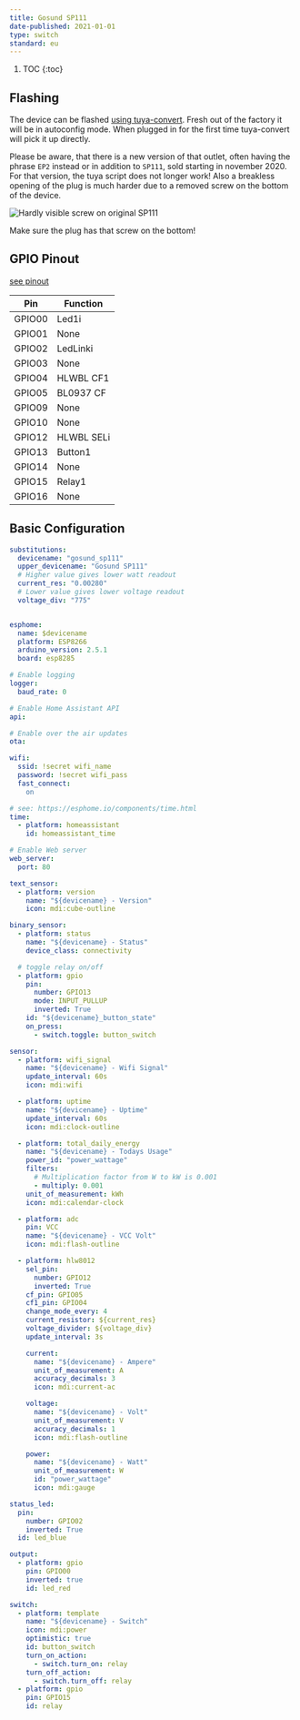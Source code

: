 ```yaml
---
title: Gosund SP111
date-published: 2021-01-01
type: switch
standard: eu
---
```


1. TOC
{:toc}

## Flashing

The device can be flashed [using tuya-convert](/guides/tuya-convert/). Fresh out of the factory it will be in autoconfig mode. When plugged in for the first time tuya-convert will pick it up directly.

Please be aware, that there is a new version of that outlet, often having the phrase `EP2` instead or in addition to `SP111`, sold starting in november 2020. For that version, the tuya script does not longer work! Also a breakless opening of the plug is much harder due to a removed screw on the bottom of the device.

![Hardly visible screw on original SP111](/assets/images/Gosund-SP111/gosund-sp111.JPG "Hardly visible screw on original SP111")

Make sure the plug has that screw on the bottom!

## GPIO Pinout

[see pinout](https://templates.blakadder.com/gosund_SP111_v1_1.html)

| Pin     | Function                           |
|---------|------------------------------------|
| GPIO00	| Led1i |
| GPIO01	| None |
| GPIO02	| LedLinki |
| GPIO03	| None |
| GPIO04	| HLWBL CF1 |
| GPIO05	| BL0937 CF |
| GPIO09	| None |
| GPIO10	| None |
| GPIO12	| HLWBL SELi |
| GPIO13	| Button1 |
| GPIO14	| None |
| GPIO15	| Relay1 |
| GPIO16	| None |

## Basic Configuration

```yaml
substitutions:
  devicename: "gosund_sp111"
  upper_devicename: "Gosund SP111"
  # Higher value gives lower watt readout
  current_res: "0.00280"
  # Lower value gives lower voltage readout
  voltage_div: "775"


esphome:
  name: $devicename
  platform: ESP8266
  arduino_version: 2.5.1
  board: esp8285

# Enable logging
logger:
  baud_rate: 0

# Enable Home Assistant API
api:

# Enable over the air updates
ota:

wifi: 
  ssid: !secret wifi_name
  password: !secret wifi_pass
  fast_connect:
    on

# see: https://esphome.io/components/time.html
time:
  - platform: homeassistant
    id: homeassistant_time

# Enable Web server
web_server:
  port: 80

text_sensor:
  - platform: version
    name: "${devicename} - Version"
    icon: mdi:cube-outline

binary_sensor:
  - platform: status
    name: "${devicename} - Status"
    device_class: connectivity

  # toggle relay on/off
  - platform: gpio
    pin:
      number: GPIO13
      mode: INPUT_PULLUP
      inverted: True
    id: "${devicename}_button_state"
    on_press:
      - switch.toggle: button_switch

sensor:
  - platform: wifi_signal
    name: "${devicename} - Wifi Signal"
    update_interval: 60s
    icon: mdi:wifi

  - platform: uptime
    name: "${devicename} - Uptime"
    update_interval: 60s
    icon: mdi:clock-outline

  - platform: total_daily_energy
    name: "${devicename} - Todays Usage"
    power_id: "power_wattage"
    filters:
      # Multiplication factor from W to kW is 0.001
      - multiply: 0.001
    unit_of_measurement: kWh
    icon: mdi:calendar-clock

  - platform: adc
    pin: VCC
    name: "${devicename} - VCC Volt"
    icon: mdi:flash-outline

  - platform: hlw8012
    sel_pin:
      number: GPIO12
      inverted: True
    cf_pin: GPIO05
    cf1_pin: GPIO04
    change_mode_every: 4
    current_resistor: ${current_res}
    voltage_divider: ${voltage_div}
    update_interval: 3s

    current:
      name: "${devicename} - Ampere"
      unit_of_measurement: A
      accuracy_decimals: 3
      icon: mdi:current-ac

    voltage:
      name: "${devicename} - Volt"
      unit_of_measurement: V
      accuracy_decimals: 1
      icon: mdi:flash-outline

    power:
      name: "${devicename} - Watt"
      unit_of_measurement: W
      id: "power_wattage"
      icon: mdi:gauge

status_led:
  pin:
    number: GPIO02
    inverted: True
  id: led_blue

output:
  - platform: gpio
    pin: GPIO00
    inverted: true
    id: led_red

switch:
  - platform: template
    name: "${devicename} - Switch"
    icon: mdi:power
    optimistic: true
    id: button_switch
    turn_on_action:
      - switch.turn_on: relay
    turn_off_action:
      - switch.turn_off: relay
  - platform: gpio
    pin: GPIO15
    id: relay
```
